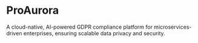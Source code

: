 # ProAurora
A cloud-native, AI-powered GDPR compliance platform for microservices-driven enterprises, ensuring scalable data privacy and security.
